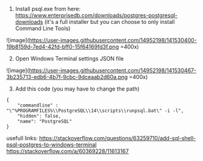 1. Install psql.exe from here: https://www.enterprisedb.com/downloads/postgres-postgresql-downloads 
 (it's a full installer but you can choose to only install Command Line Tools)

![image](https://user-images.githubusercontent.com/14952198/141530400-19b8159d-7ed4-42fd-bff0-15f64169fd3f.png =400x)

2. Open Windows Terminal settings JSON file

![image](https://user-images.githubusercontent.com/14952198/141530467-3b235713-edb6-4b7f-9cbc-9dceaab2d60a.png =400x)

3. Add this code (you may have to change the path)

```
{
    "commandline" : "\"%PROGRAMFILES%\\PostgreSQL\\14\\scripts\\runpsql.bat\" -i -l",
    "hidden": false,
    "name": "PostgreSQL"
}
```

usefull links:
https://stackoverflow.com/questions/63259710/add-sql-shell-psql-postgres-to-windows-terminal
https://stackoverflow.com/a/60369228/11613167
